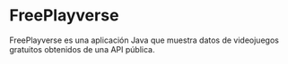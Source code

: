 # FreePlayverse
FreePlayverse es una aplicación Java que muestra datos de videojuegos gratuitos obtenidos de una API pública.

